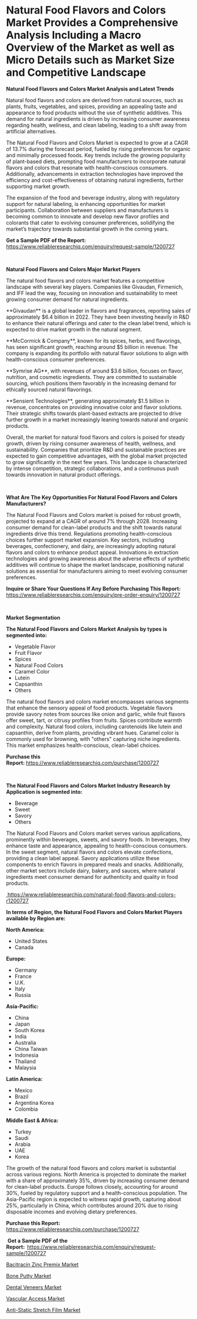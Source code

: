 <p><h1>Natural Food Flavors and Colors Market Provides a Comprehensive Analysis Including a Macro Overview of the Market as well as Micro Details such as Market Size and Competitive Landscape</h1></p><p><strong>Natural Food Flavors and Colors Market Analysis and Latest Trends</strong></p>
<p><p>Natural food flavors and colors are derived from natural sources, such as plants, fruits, vegetables, and spices, providing an appealing taste and appearance to food products without the use of synthetic additives. This demand for natural ingredients is driven by increasing consumer awareness regarding health, wellness, and clean labeling, leading to a shift away from artificial alternatives. </p><p>The Natural Food Flavors and Colors Market is expected to grow at a CAGR of 13.7% during the forecast period, fueled by rising preferences for organic and minimally processed foods. Key trends include the growing popularity of plant-based diets, prompting food manufacturers to incorporate natural flavors and colors that resonate with health-conscious consumers. Additionally, advancements in extraction technologies have improved the efficiency and cost-effectiveness of obtaining natural ingredients, further supporting market growth.</p><p>The expansion of the food and beverage industry, along with regulatory support for natural labeling, is enhancing opportunities for market participants. Collaboration between suppliers and manufacturers is becoming common to innovate and develop new flavor profiles and colorants that cater to evolving consumer preferences, solidifying the market’s trajectory towards substantial growth in the coming years.</p></p>
<p><strong>Get a Sample PDF of the Report:&nbsp;</strong> <a href="https://www.reliableresearchiq.com/enquiry/request-sample/1200727">https://www.reliableresearchiq.com/enquiry/request-sample/1200727</a></p>
<p>&nbsp;</p>
<p><strong>Natural Food Flavors and Colors Major Market Players</strong></p>
<p><p>The natural food flavors and colors market features a competitive landscape with several key players. Companies like Givaudan, Firmenich, and IFF lead the way, focusing on innovation and sustainability to meet growing consumer demand for natural ingredients. </p><p>**Givaudan** is a global leader in flavors and fragrances, reporting sales of approximately $6.4 billion in 2022. They have been investing heavily in R&D to enhance their natural offerings and cater to the clean label trend, which is expected to drive market growth in the natural segment.</p><p>**McCormick & Company**, known for its spices, herbs, and flavorings, has seen significant growth, reaching around $5 billion in revenue. The company is expanding its portfolio with natural flavor solutions to align with health-conscious consumer preferences.</p><p>**Symrise AG**, with revenues of around $3.6 billion, focuses on flavor, nutrition, and cosmetic ingredients. They are committed to sustainable sourcing, which positions them favorably in the increasing demand for ethically sourced natural flavorings.</p><p>**Sensient Technologies**, generating approximately $1.5 billion in revenue, concentrates on providing innovative color and flavor solutions. Their strategic shifts towards plant-based extracts are projected to drive further growth in a market increasingly leaning towards natural and organic products.</p><p>Overall, the market for natural food flavors and colors is poised for steady growth, driven by rising consumer awareness of health, wellness, and sustainability. Companies that prioritize R&D and sustainable practices are expected to gain competitive advantages, with the global market projected to grow significantly in the next few years. This landscape is characterized by intense competition, strategic collaborations, and a continuous push towards innovation in natural product offerings.</p></p>
<p>&nbsp;</p>
<p><strong>What Are The Key Opportunities For Natural Food Flavors and Colors Manufacturers?</strong></p>
<p><p>The Natural Food Flavors and Colors market is poised for robust growth, projected to expand at a CAGR of around 7% through 2028. Increasing consumer demand for clean-label products and the shift towards natural ingredients drive this trend. Regulations promoting health-conscious choices further support market expansion. Key sectors, including beverages, confectionery, and dairy, are increasingly adopting natural flavors and colors to enhance product appeal. Innovations in extraction technologies and growing awareness about the adverse effects of synthetic additives will continue to shape the market landscape, positioning natural solutions as essential for manufacturers aiming to meet evolving consumer preferences.</p></p>
<p><strong>Inquire or Share Your Questions If Any Before Purchasing This Report:</strong> <a href="https://www.reliableresearchiq.com/enquiry/pre-order-enquiry/1200727">https://www.reliableresearchiq.com/enquiry/pre-order-enquiry/1200727</a></p>
<p>&nbsp;</p>
<p><strong>Market Segmentation</strong></p>
<p><strong>The Natural Food Flavors and Colors Market Analysis by types is segmented into:</strong></p>
<p><ul><li>Vegetable Flavor</li><li>Fruit Flavor</li><li>Spices</li><li>Natural Food Colors</li><li>Caramel Color</li><li>Lutein</li><li>Capsanthin</li><li>Others</li></ul></p>
<p><p>The natural food flavors and colors market encompasses various segments that enhance the sensory appeal of food products. Vegetable flavors provide savory notes from sources like onion and garlic, while fruit flavors offer sweet, tart, or citrusy profiles from fruits. Spices contribute warmth and complexity. Natural food colors, including carotenoids like lutein and capsanthin, derive from plants, providing vibrant hues. Caramel color is commonly used for browning, with "others" capturing niche ingredients. This market emphasizes health-conscious, clean-label choices.</p></p>
<p><strong>Purchase this Report:&nbsp;</strong><a href="https://www.reliableresearchiq.com/purchase/1200727">https://www.reliableresearchiq.com/purchase/1200727</a></p>
<p>&nbsp;</p>
<p><strong>The Natural Food Flavors and Colors Market Industry Research by Application is segmented into:</strong></p>
<p><ul><li>Beverage</li><li>Sweet</li><li>Savory</li><li>Others</li></ul></p>
<p><p>The Natural Food Flavors and Colors market serves various applications, prominently within beverages, sweets, and savory foods. In beverages, they enhance taste and appearance, appealing to health-conscious consumers. In the sweet segment, natural flavors and colors elevate confections, providing a clean label appeal. Savory applications utilize these components to enrich flavors in prepared meals and snacks. Additionally, other market sectors include dairy, bakery, and sauces, where natural ingredients meet consumer demand for authenticity and quality in food products.</p></p>
<p><a href="https://www.reliableresearchiq.com/natural-food-flavors-and-colors-r1200727">&nbsp;https://www.reliableresearchiq.com/natural-food-flavors-and-colors-r1200727</a></p>
<p><strong>In terms of Region, the Natural Food Flavors and Colors Market Players available by Region are:</strong></p>
<p>
    <p> <strong> North America: </strong>
        <ul>
            <li>United States</li>
            <li>Canada</li>
        </ul>
        </p> 
    <p> <strong> Europe: </strong>
        <ul>
            <li>Germany</li>
            <li>France</li>
            <li>U.K.</li>
            <li>Italy</li>
            <li>Russia</li>
        </ul>
        </p> 
    <p> <strong> Asia-Pacific: </strong>
        <ul>
            <li>China</li>
            <li>Japan</li>
            <li>South Korea</li>
            <li>India</li>
            <li>Australia</li>
            <li>China Taiwan</li>
            <li>Indonesia</li>
            <li>Thailand</li>
            <li>Malaysia</li>
        </ul>
        </p> 
    <p> <strong> Latin America: </strong>
        <ul>
            <li>Mexico</li>
            <li>Brazil</li>
            <li>Argentina Korea</li>
            <li>Colombia</li>
        </ul>
        </p> 
    <p> <strong> Middle East & Africa: </strong>
        <ul>
            <li>Turkey</li>
            <li>Saudi</li>
            <li>Arabia</li>
            <li>UAE</li>
            <li>Korea</li>
        </ul>
    </p>
    </p>
<p><p>The growth of the natural food flavors and colors market is substantial across various regions. North America is projected to dominate the market with a share of approximately 35%, driven by increasing consumer demand for clean-label products. Europe follows closely, accounting for around 30%, fueled by regulatory support and a health-conscious population. The Asia-Pacific region is expected to witness rapid growth, capturing about 25%, particularly in China, which contributes around 20% due to rising disposable incomes and evolving dietary preferences.</p></p>
<p><strong>Purchase this Report: </strong><a href="https://www.reliableresearchiq.com/purchase/1200727">https://www.reliableresearchiq.com/purchase/1200727</a></p>
<p>&nbsp;<strong>Get a Sample PDF of the Report:&nbsp;&nbsp;</strong><a href="https://www.reliableresearchiq.com/enquiry/request-sample/1200727">https://www.reliableresearchiq.com/enquiry/request-sample/1200727</a></p>
<p><strong></strong></p>
<p><p><a href="https://issuu.com/reportprime-2/docs/bacitracin-zinc-premix-market-size-_73e6d4c71b07fa">Bacitracin Zinc Premix Market</a></p><p><a href="https://www.linkedin.com/pulse/emerging-market-trends-regional-analysis-bone-putty-sqk0c?trackingId=sKmP3hZwQ3qqYA3AB3YBzA%3D%3D">Bone Putty Market</a></p><p><a href="https://www.linkedin.com/pulse/strategic-market-insights-navigating-global-dental-veneers-landscape-nx62c?trackingId=Miz34NsVSzSBf1DUF9pAGQ%3D%3D">Dental Veneers Market</a></p><p><a href="https://www.linkedin.com/pulse/vascular-access-market-research-report-exploring-size-revenue-e7gfc?trackingId=g06LcIvuTaKzh2GHKyQ3nw%3D%3D">Vascular Access Market</a></p><p><a href="https://issuu.com/reportprime-2/docs/anti-static-stretch-film-market-siz_bc3534ec75d138">Anti-Static Stretch Film Market</a></p></p>